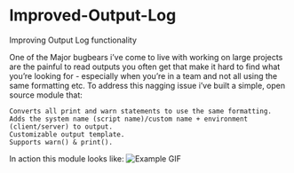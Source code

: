# Improved-Output-Log
Improving Output Log functionality

One of the Major bugbears i’ve come to live with working on large projects are the painful to read outputs you often get that make it hard to find what you’re looking for - especially when you’re in a team and not all using the same formatting etc. To address this nagging issue i’ve built a simple, open source module that:

    Converts all print and warn statements to use the same formatting.
    Adds the system name (script name)/custom name + environment (client/server) to output.
    Customizable output template.
    Supports warn() & print().

In action this module looks like:
![Example GIF](https://doy2mn9upadnk.cloudfront.net/uploads/default/original/4X/4/a/1/4a1891336ebaaa0f3dd0dff71b9cf512dc4acec1.gif)
